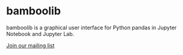 # bamboolib

bamboolib is a graphical user interface for Python pandas in Jupyter Notebook and Jupyter Lab. 

[Join our mailing list](http://eepurl.com/gyy52D)
